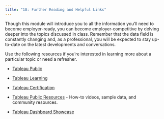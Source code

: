 ```yaml
---
title: "18: Further Reading and Helpful Links"
---
```


<img style="display: none;" src="https://static.bc-edx.com/data/dl-1-2/m18/lms/img/banner.jpg" alt="lesson banner" />

Though this module will introduce you to all the information you'll need to become employer-ready, you can become employer-competitive by delving deeper into the topics discussed in class. Remember that the data field is constantly changing and, as a professional, you will be expected to stay up-to-date on the latest developments and conversations.

Use the following resources if you’re interested in learning more about a particular topic or need a refresher.

* [Tableau Public](https://public.tableau.com/app/discover)

* [Tableau Learning](https://www.tableau.com/learn)

* [Tableau Certification](https://www.tableau.com/support/certification)

* [Tableau Public Resources](https://public.tableau.com/app/resources/learn) - How-to videos, sample data, and community resources.

* [Tableau Dashboard Showcase](https://www.tableau.com/data-insights/dashboard-showcase)
